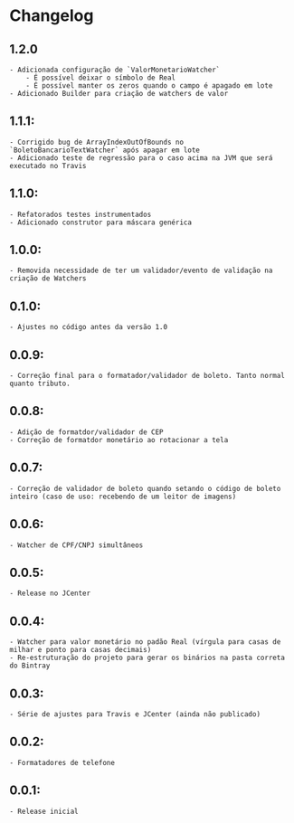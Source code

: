 # Changelog

## 1.2.0
    - Adicionada configuração de `ValorMonetarioWatcher`
        - É possível deixar o símbolo de Real
        - É possível manter os zeros quando o campo é apagado em lote
    - Adicionado Builder para criação de watchers de valor

## 1.1.1:
    - Corrigido bug de ArrayIndexOutOfBounds no `BoletoBancarioTextWatcher` após apagar em lote
    - Adicionado teste de regressão para o caso acima na JVM que será executado no Travis

## 1.1.0:
    - Refatorados testes instrumentados
    - Adicionado construtor para máscara genérica

## 1.0.0:
    - Removida necessidade de ter um validador/evento de validação na criação de Watchers

## 0.1.0:
    - Ajustes no código antes da versão 1.0

## 0.0.9:
    - Correção final para o formatador/validador de boleto. Tanto normal quanto tributo.
## 0.0.8:
    - Adição de formatdor/validador de CEP
    - Correção de formatdor monetário ao rotacionar a tela
## 0.0.7:
    - Correção de validador de boleto quando setando o código de boleto inteiro (caso de uso: recebendo de um leitor de imagens)
## 0.0.6:
    - Watcher de CPF/CNPJ simultâneos
## 0.0.5:
    - Release no JCenter
## 0.0.4:
    - Watcher para valor monetário no padão Real (vírgula para casas de milhar e ponto para casas decimais)
    - Re-estruturação do projeto para gerar os binários na pasta correta do Bintray
## 0.0.3:
    - Série de ajustes para Travis e JCenter (ainda não publicado)
## 0.0.2:
    - Formatadores de telefone
## 0.0.1:
    - Release inicial